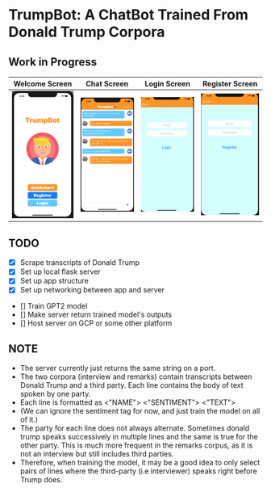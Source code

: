 # TrumpBot: A ChatBot Trained From Donald Trump Corpora

## Work in Progress

<!-- |         Welcome Screen         |         Queried Chat Screen         |
| :----------------------------: | :-------------------------: |

| ![](images/welcome.png) | ![](images/stored.png) |

|         Login Screen         |         Register Screen         |
| :----------------------------: | :-------------------------: |
| ![](images/login.png) | ![](images/register.png) | -->

|     Welcome Screen      |      Chat Screen       |     Login Screen      |     Register Screen      |
| :---------------------: | :--------------------: | :-------------------: | :----------------------: |
| ![](images/welcome.png) | ![](images/stored.png) | ![](images/login.png) | ![](images/register.png) |

## TODO

- [x] Scrape transcripts of Donald Trump
- [x] Set up local flask server
- [x] Set up app structure
- [x] Set up networking between app and server
- [] Train GPT2 model
- [] Make server return trained model's outputs
- [] Host server on GCP or some other platform

## NOTE

- The server currently just returns the same string on a port.
- The two corpora (interview and remarks) contain transcripts between Donald Trump
  and a third party. Each line contains the body of text spoken by one party.
- Each line is formatted as <"NAME"> <"SENTIMENT"> <"TEXT">
- (We can ignore the sentiment tag for now, and just train the model on all of it.)
- The party for each line does not always alternate. Sometimes donald trump speaks
  successively in multiple lines and the same is true for the other party. This is much
  more frequent in the remarks corpus, as it is not an interview but still includes third parties.
- Therefore, when training the model, it may be a good idea to only select pairs of lines where the
  third-party (i.e interviewer) speaks right before Trump does.
